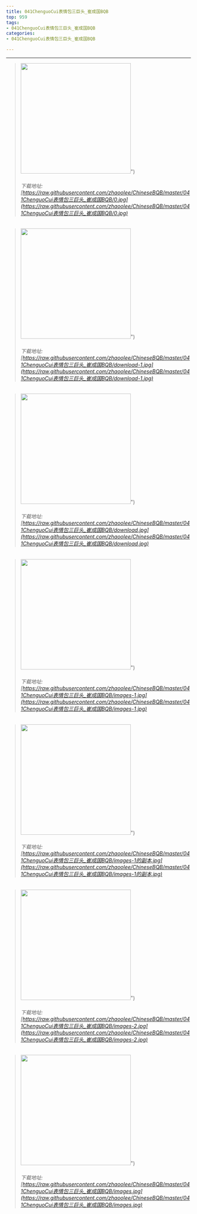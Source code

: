 ```yaml
---
title: 041ChenguoCui表情包三巨头_崔成国BQB
top: 959
tags:
- 041ChenguoCui表情包三巨头_崔成国BQB
categories:
- 041ChenguoCui表情包三巨头_崔成国BQB

---
```


------

<!-- more -->

> <img height='300px' style='height:300px;' src=https://raw.githubusercontent.com/zhaoolee/ChineseBQB/master/041ChenguoCui表情包三巨头_崔成国BQB/0.jpg />")
> ###### 下载地址:[https://raw.githubusercontent.com/zhaoolee/ChineseBQB/master/041ChenguoCui表情包三巨头_崔成国BQB/0.jpg](https://raw.githubusercontent.com/zhaoolee/ChineseBQB/master/041ChenguoCui表情包三巨头_崔成国BQB/0.jpg)

> <img height='300px' style='height:300px;' src=https://raw.githubusercontent.com/zhaoolee/ChineseBQB/master/041ChenguoCui表情包三巨头_崔成国BQB/download-1.jpg />")
> ###### 下载地址:[https://raw.githubusercontent.com/zhaoolee/ChineseBQB/master/041ChenguoCui表情包三巨头_崔成国BQB/download-1.jpg](https://raw.githubusercontent.com/zhaoolee/ChineseBQB/master/041ChenguoCui表情包三巨头_崔成国BQB/download-1.jpg)

> <img height='300px' style='height:300px;' src=https://raw.githubusercontent.com/zhaoolee/ChineseBQB/master/041ChenguoCui表情包三巨头_崔成国BQB/download.jpg />")
> ###### 下载地址:[https://raw.githubusercontent.com/zhaoolee/ChineseBQB/master/041ChenguoCui表情包三巨头_崔成国BQB/download.jpg](https://raw.githubusercontent.com/zhaoolee/ChineseBQB/master/041ChenguoCui表情包三巨头_崔成国BQB/download.jpg)

> <img height='300px' style='height:300px;' src=https://raw.githubusercontent.com/zhaoolee/ChineseBQB/master/041ChenguoCui表情包三巨头_崔成国BQB/images-1.jpg />")
> ###### 下载地址:[https://raw.githubusercontent.com/zhaoolee/ChineseBQB/master/041ChenguoCui表情包三巨头_崔成国BQB/images-1.jpg](https://raw.githubusercontent.com/zhaoolee/ChineseBQB/master/041ChenguoCui表情包三巨头_崔成国BQB/images-1.jpg)

> <img height='300px' style='height:300px;' src=https://raw.githubusercontent.com/zhaoolee/ChineseBQB/master/041ChenguoCui表情包三巨头_崔成国BQB/images-1的副本.jpg />")
> ###### 下载地址:[https://raw.githubusercontent.com/zhaoolee/ChineseBQB/master/041ChenguoCui表情包三巨头_崔成国BQB/images-1的副本.jpg](https://raw.githubusercontent.com/zhaoolee/ChineseBQB/master/041ChenguoCui表情包三巨头_崔成国BQB/images-1的副本.jpg)

> <img height='300px' style='height:300px;' src=https://raw.githubusercontent.com/zhaoolee/ChineseBQB/master/041ChenguoCui表情包三巨头_崔成国BQB/images-2.jpg />")
> ###### 下载地址:[https://raw.githubusercontent.com/zhaoolee/ChineseBQB/master/041ChenguoCui表情包三巨头_崔成国BQB/images-2.jpg](https://raw.githubusercontent.com/zhaoolee/ChineseBQB/master/041ChenguoCui表情包三巨头_崔成国BQB/images-2.jpg)

> <img height='300px' style='height:300px;' src=https://raw.githubusercontent.com/zhaoolee/ChineseBQB/master/041ChenguoCui表情包三巨头_崔成国BQB/images.jpg />")
> ###### 下载地址:[https://raw.githubusercontent.com/zhaoolee/ChineseBQB/master/041ChenguoCui表情包三巨头_崔成国BQB/images.jpg](https://raw.githubusercontent.com/zhaoolee/ChineseBQB/master/041ChenguoCui表情包三巨头_崔成国BQB/images.jpg)

